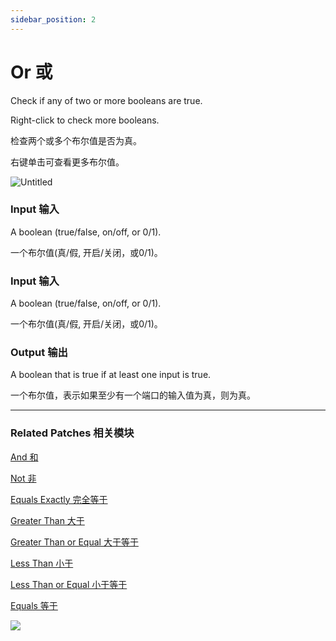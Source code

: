 ```yaml
---
sidebar_position: 2
---
```


# Or 或

Check if any of two or more booleans are true.

Right-click to check more booleans.

检查两个或多个布尔值是否为真。

右键单击可查看更多布尔值。

![Untitled](https://s3.us-west-2.amazonaws.com/secure.notion-static.com/45a525f6-20a3-439f-a32a-7c90728dc10c/Untitled.png?X-Amz-Algorithm=AWS4-HMAC-SHA256&X-Amz-Content-Sha256=UNSIGNED-PAYLOAD&X-Amz-Credential=AKIAT73L2G45EIPT3X45%2F20220602%2Fus-west-2%2Fs3%2Faws4_request&X-Amz-Date=20220602T172222Z&X-Amz-Expires=86400&X-Amz-Signature=3a948e12afbedfffe3d89a6dd525100d5610c64d61dc7c6e0aea381b9992a09e&X-Amz-SignedHeaders=host&response-content-disposition=filename%20%3D%22Untitled.png%22&x-id=GetObject)

### Input 输入

A boolean (true/false, on/off, or 0/1).

一个布尔值(真/假, 开启/关闭，或0/1)。

### Input 输入

A boolean (true/false, on/off, or 0/1).

一个布尔值(真/假, 开启/关闭，或0/1)。

### Output 输出

A boolean that is true if at least one input is true.

一个布尔值，表示如果至少有一个端口的输入值为真，则为真。

------

### Related Patches 相关模块

[And 和](https://www.notion.so/And-fe3dd6120a59454ebcd90cbf19fa03af)

[Not 非](https://www.notion.so/Not-12e7821fbf1048dcb9fc65cc80ccdd5a)

[Equals Exactly 完全等于](https://www.notion.so/Equals-Exactly-c31ca42d3bec4c55a053fcffa3a05d6e)

[Greater Than 大于](https://www.notion.so/Greater-Than-1dd58751afa94e7c9805855439af4133)

[Greater Than or Equal 大于等于](https://www.notion.so/Greater-Than-or-Equal-a97a6966c3fc464581a31a0ff464f5ba)

[Less Than 小于](https://www.notion.so/Less-Than-e312107d39104d79912a39339e56a2ef)

[Less Than or Equal 小于等于](https://www.notion.so/Less-Than-or-Equal-9eb2808ade6c4ecb9d31c4c7d43e96d0)

[Equals 等于](https://www.notion.so/Equals-b52f17a2688049cca34e1bc4da763bd7)

![](https://s3.us-west-2.amazonaws.com/secure.notion-static.com/68faef58-a77b-47b4-be82-c666f0e18ad4/Untitled.png?X-Amz-Algorithm=AWS4-HMAC-SHA256&X-Amz-Content-Sha256=UNSIGNED-PAYLOAD&X-Amz-Credential=AKIAT73L2G45EIPT3X45%2F20220602%2Fus-west-2%2Fs3%2Faws4_request&X-Amz-Date=20220602T172228Z&X-Amz-Expires=86400&X-Amz-Signature=a36dcf9b4aa1452b3ed95b0174be05e1f7f53dc35698a669f16c18f3d0ddd5c2&X-Amz-SignedHeaders=host&response-content-disposition=filename%20%3D%22Untitled.png%22&x-id=GetObject)
